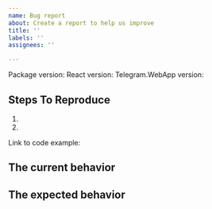 ```yaml
---
name: Bug report
about: Create a report to help us improve
title: ''
labels: ''
assignees: ''

---
```


<!--
  Please provide a clear and concise description of what the bug is. Include
  screenshots if needed. Please test using the latest version of the relevant
  @vkruglikov/react-telegram-web-app package to make sure your issue has not already been fixed.
-->

Package version: 
React version: 
Telegram.WebApp version: <!--If the error occurs in the WebApp -->

## Steps To Reproduce

1.
2.

<!--
  Your bug will get fixed much faster if we can run your code and it doesn't
  have dependencies other than React. Issues without reproduction steps or
  code examples may be immediately closed as not actionable.
-->

Link to code example: 

<!--
  Please provide a CodeSandbox (https://codesandbox.io/s/new), a link to a
  repository on GitHub, or provide a minimal code example that reproduces the
  problem. You may provide a screenshot of the application if you think it is
  relevant to your bug report. Here are some tips for providing a minimal
  example: https://stackoverflow.com/help/mcve.
-->

## The current behavior


## The expected behavior
